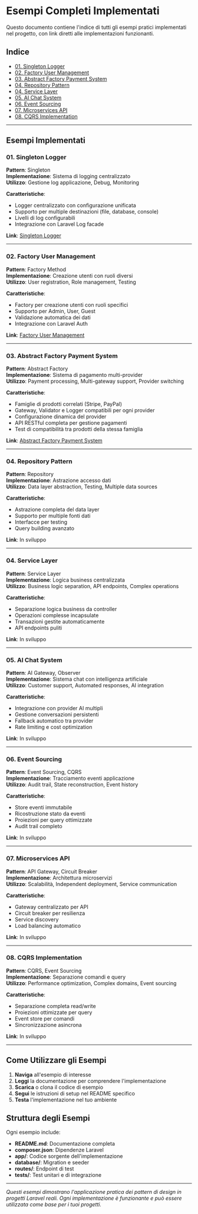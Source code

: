 # Esempi Completi Implementati

Questo documento contiene l'indice di tutti gli esempi pratici implementati nel progetto, con link diretti alle implementazioni funzionanti.

## Indice

- [01. Singleton Logger](#01-singleton-logger)
- [02. Factory User Management](#02-factory-user-management)
- [03. Abstract Factory Payment System](#03-abstract-factory-payment-system)
- [04. Repository Pattern](#04-repository-pattern)
- [04. Service Layer](#04-service-layer)
- [05. AI Chat System](#05-ai-chat-system)
- [06. Event Sourcing](#06-event-sourcing)
- [07. Microservices API](#07-microservices-api)
- [08. CQRS Implementation](#08-cqrs-implementation)

---

## Esempi Implementati

### 01. Singleton Logger

**Pattern**: Singleton  
**Implementazione**: Sistema di logging centralizzato  
**Utilizzo**: Gestione log applicazione, Debug, Monitoring

**Caratteristiche**:
- Logger centralizzato con configurazione unificata
- Supporto per multiple destinazioni (file, database, console)
- Livelli di log configurabili
- Integrazione con Laravel Log facade

**Link**: [Singleton Logger](esempi-completi/01-singleton-logger/README.md)

---

### 02. Factory User Management

**Pattern**: Factory Method  
**Implementazione**: Creazione utenti con ruoli diversi  
**Utilizzo**: User registration, Role management, Testing

**Caratteristiche**:
- Factory per creazione utenti con ruoli specifici
- Supporto per Admin, User, Guest
- Validazione automatica dei dati
- Integrazione con Laravel Auth

**Link**: [Factory User Management](esempi-completi/02-factory-user-management/README.md)

---

### 03. Abstract Factory Payment System

**Pattern**: Abstract Factory  
**Implementazione**: Sistema di pagamento multi-provider  
**Utilizzo**: Payment processing, Multi-gateway support, Provider switching

**Caratteristiche**:
- Famiglie di prodotti correlati (Stripe, PayPal)
- Gateway, Validator e Logger compatibili per ogni provider
- Configurazione dinamica del provider
- API RESTful completa per gestione pagamenti
- Test di compatibilità tra prodotti della stessa famiglia

**Link**: [Abstract Factory Payment System](esempi-completi/04-abstract-factory-payment/README.md)

---

### 04. Repository Pattern

**Pattern**: Repository  
**Implementazione**: Astrazione accesso dati  
**Utilizzo**: Data layer abstraction, Testing, Multiple data sources

**Caratteristiche**:
- Astrazione completa del data layer
- Supporto per multiple fonti dati
- Interfacce per testing
- Query building avanzato

**Link**: In sviluppo

---

### 04. Service Layer

**Pattern**: Service Layer  
**Implementazione**: Logica business centralizzata  
**Utilizzo**: Business logic separation, API endpoints, Complex operations

**Caratteristiche**:
- Separazione logica business da controller
- Operazioni complesse incapsulate
- Transazioni gestite automaticamente
- API endpoints puliti

**Link**: In sviluppo

---

### 05. AI Chat System

**Pattern**: AI Gateway, Observer  
**Implementazione**: Sistema chat con intelligenza artificiale  
**Utilizzo**: Customer support, Automated responses, AI integration

**Caratteristiche**:
- Integrazione con provider AI multipli
- Gestione conversazioni persistenti
- Fallback automatico tra provider
- Rate limiting e cost optimization

**Link**: In sviluppo

---

### 06. Event Sourcing

**Pattern**: Event Sourcing, CQRS  
**Implementazione**: Tracciamento eventi applicazione  
**Utilizzo**: Audit trail, State reconstruction, Event history

**Caratteristiche**:
- Store eventi immutabile
- Ricostruzione stato da eventi
- Proiezioni per query ottimizzate
- Audit trail completo

**Link**: In sviluppo

---

### 07. Microservices API

**Pattern**: API Gateway, Circuit Breaker  
**Implementazione**: Architettura microservizi  
**Utilizzo**: Scalabilità, Independent deployment, Service communication

**Caratteristiche**:
- Gateway centralizzato per API
- Circuit breaker per resilienza
- Service discovery
- Load balancing automatico

**Link**: In sviluppo

---

### 08. CQRS Implementation

**Pattern**: CQRS, Event Sourcing  
**Implementazione**: Separazione comandi e query  
**Utilizzo**: Performance optimization, Complex domains, Event sourcing

**Caratteristiche**:
- Separazione completa read/write
- Proiezioni ottimizzate per query
- Event store per comandi
- Sincronizzazione asincrona

**Link**: In sviluppo

---

## Come Utilizzare gli Esempi

1. **Naviga** all'esempio di interesse
2. **Leggi** la documentazione per comprendere l'implementazione
3. **Scarica** o clona il codice di esempio
4. **Segui** le istruzioni di setup nel README specifico
5. **Testa** l'implementazione nel tuo ambiente

## Struttura degli Esempi

Ogni esempio include:
- **README.md**: Documentazione completa
- **composer.json**: Dipendenze Laravel
- **app/**: Codice sorgente dell'implementazione
- **database/**: Migration e seeder
- **routes/**: Endpoint di test
- **tests/**: Test unitari e di integrazione

---

*Questi esempi dimostrano l'applicazione pratica dei pattern di design in progetti Laravel reali. Ogni implementazione è funzionante e può essere utilizzata come base per i tuoi progetti.*
